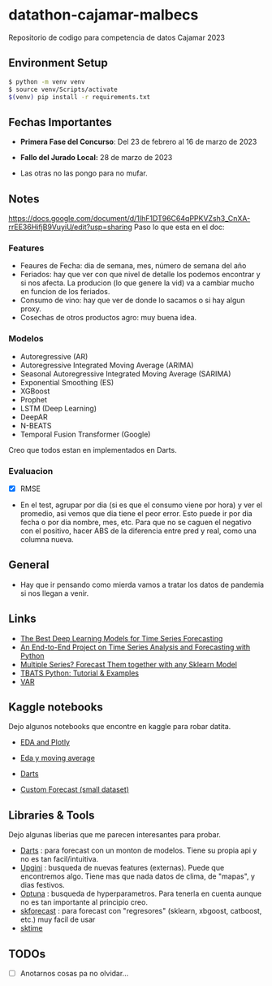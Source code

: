 # datathon-cajamar-malbecs

Repositorio de codigo para competencia de datos Cajamar 2023

## Environment Setup

```bash
$ python -m venv venv
$ source venv/Scripts/activate
$(venv) pip install -r requirements.txt
```

## Fechas Importantes

-   **Primera Fase del Concurso**: Del 23 de febrero al 16 de marzo de 2023

-   **Fallo del Jurado Local:** 28 de marzo de 2023

-   Las otras no las pongo para no mufar.

## Notes

https://docs.google.com/document/d/1IhF1DT96C64qPPKVZsh3_CnXA-rrEE36HifjB9VuyiU/edit?usp=sharing
Paso lo que esta en el doc:

### Features

-   Feaures de Fecha: dia de semana, mes, número de semana del año
-   Feriados: hay que ver con que nivel de detalle los podemos encontrar y si nos afecta. La producion (lo que genere la vid) va a cambiar mucho en funcion de los feriados.
-   Consumo de vino: hay que ver de donde lo sacamos o si hay algun proxy.
-   Cosechas de otros productos agro: muy buena idea.

### Modelos

-   Autoregressive (AR)
-   Autoregressive Integrated Moving Average (ARIMA)
-   Seasonal Autoregressive Integrated Moving Average (SARIMA)
-   Exponential Smoothing (ES)
-   XGBoost
-   Prophet
-   LSTM (Deep Learning)
-   DeepAR
-   N-BEATS
-   Temporal Fusion Transformer (Google)

Creo que todos estan en implementados en Darts.

### Evaluacion

-   [x] RMSE
-   En el test, agrupar por dia (si es que el consumo viene por hora) y ver el promedio, asi vemos que dia tiene el peor error. Esto puede ir por dia fecha o por dia nombre, mes, etc. Para que no se caguen el negativo con el positivo, hacer ABS de la diferencia entre pred y real, como una columna nueva.

## General

-   Hay que ir pensando como mierda vamos a tratar los datos de pandemia si nos llegan a venir.

## Links

-   [The Best Deep Learning Models for Time Series Forecasting](https://towardsdatascience.com/the-best-deep-learning-models-for-time-series-forecasting-690767bc63f0)
-   [An End-to-End Project on Time Series Analysis and Forecasting with Python](https://towardsdatascience.com/an-end-to-end-project-on-time-series-analysis-and-forecasting-with-python-4835e6bf050b)
-   [Multiple Series? Forecast Them together with any Sklearn Model ](https://towardsdatascience.com/multiple-series-forecast-them-together-with-any-sklearn-model-96319d46269)
-   [TBATS Python: Tutorial & Examples](https://www.ikigailabs.io/multivariate-time-series-forecasting-python/tbats-python)
-   [VAR](https://www.ikigailabs.io/multivariate-time-series-forecasting-python/vector-autoregression-python)

## Kaggle notebooks

Dejo algunos notebooks que encontre en kaggle para robar datita.

-   [EDA and Plotly](https://www.kaggle.com/code/kashishrastogi/store-sales-analysis-time-serie?scriptVersionId=81112640)

-   [Eda y moving average](https://www.kaggle.com/code/ekrembayar/store-sales-ts-forecasting-a-comprehensive-guide#11.-Exponential-Moving-Average)

-   [Darts](https://www.kaggle.com/code/ferdinandberr/darts-forecasting-deep-learning-global-models)

-   [Custom Forecast (small dataset)](https://www.kaggle.com/code/cdeotte/seasonal-model-with-validation-lb-1-091#kln-111)

## Libraries & Tools

Dejo algunas liberias que me parecen interesantes para probar.

-   [Darts](https://unit8co.github.io/darts/index.html) : para forecast con un monton de modelos. Tiene su propia api y no es tan facil/intuitiva.
-   [Upgini](https://upgini.com/) : busqueda de nuevas features (externas). Puede que encontremos algo. Tiene mas que nada datos de clima, de "mapas", y dias festivos.
-   [Optuna](https://optuna.org/) : busqueda de hyperparametros. Para tenerla en cuenta aunque no es tan importante al principio creo.
-   [skforecast](https://joaquinamatrodrigo.github.io/skforecast/0.6.0/index.html) : para forecast con "regresores" (sklearn, xbgoost, catboost, etc.) muy facil de usar
-   [sktime](https://www.sktime.net/en/latest/index.html)

## TODOs

-   [ ] Anotarnos cosas pa no olvidar...

